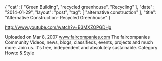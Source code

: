 {
   "cat": [
      "Green Building",
      "recycled greenhouse",
      "Recycling"
   ],
   "date": "2014-01-29",
   "layout": "post",
   "tag": [
      "alternative construction"
   ],
   "title": "Alternative Construction- Recycled Greenhouse"
}

http://www.youtube.com/watch?v=B3MXZOPGDHg  

Uploaded on Mar 8, 2007
www.faircompanies.com
The faircompanies Community
Videos, news, blogs, classifieds, events, projects and much more. Join us. It's free, independent and absolutely sustainable.
Category
Howto & Style